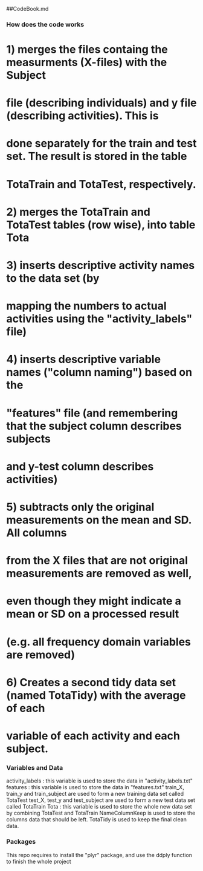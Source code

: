##CodeBook.md
### How does the code works
# 1) merges the files containg the measurments (X-files) with the Subject
# file (describing individuals) and y file (describing activities). This is
# done separately for the train and test set. The result is stored in the table
# TotaTrain and TotaTest, respectively.
#
# 2) merges the TotaTrain and TotaTest tables (row wise), into table Tota
#
# 3) inserts descriptive activity names to the data set (by  
# mapping the numbers to actual activities using the "activity_labels" file)
#
# 4) inserts descriptive variable names ("column naming") based on the 
# "features" file (and remembering that the subject column describes subjects
# and y-test column describes activities)
#
# 5) subtracts only the original measurements on the mean and SD. All columns 
# from the X files that are not original measurements are removed as well, 
# even though they might indicate a mean or SD on a processed result
# (e.g. all frequency domain variables are removed)
#
# 6) Creates a second tidy data set (named TotaTidy) with the average of each
# variable of each activity and each subject.

### Variables and Data
activity_labels :  this variable is used to store the data in "activity_labels.txt"
features : this variable is used to store the data in "features.txt"
train_X, train_y and train_subject are used to form a new training data set called TotaTest
test_X, test_y and test_subject are used to form a new test data set called TotaTrain
Tota : this variable is used to store the whole new data set by combining TotaTest and TotaTrain
NameColumnKeep is used to store the columns data that should be left.
TotaTidy is used to keep the final clean data.

### Packages
This repo requires to install the "plyr" package, and use the ddply function to finish the whole project


